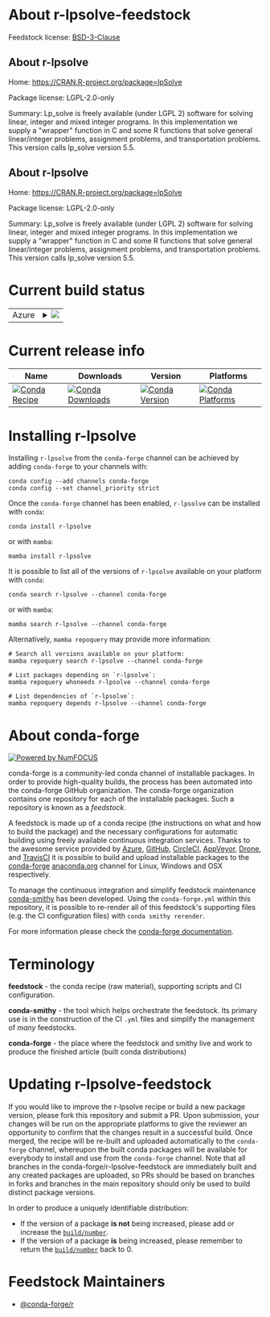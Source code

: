 About r-lpsolve-feedstock
=========================

Feedstock license: [BSD-3-Clause](https://github.com/conda-forge/r-lpsolve-feedstock/blob/main/LICENSE.txt)


About r-lpsolve
---------------

Home: https://CRAN.R-project.org/package=lpSolve

Package license: LGPL-2.0-only

Summary: Lp_solve is freely available (under LGPL 2) software for solving linear, integer and mixed integer programs. In this implementation we supply a "wrapper" function in C and some R functions that solve general linear/integer problems, assignment problems, and transportation problems. This version calls lp_solve version 5.5.

About r-lpsolve
---------------

Home: https://CRAN.R-project.org/package=lpSolve

Package license: LGPL-2.0-only

Summary: Lp_solve is freely available (under LGPL 2) software for solving linear, integer and mixed integer programs. In this implementation we supply a "wrapper" function in C and some R functions that solve general linear/integer problems, assignment problems, and transportation problems. This version calls lp_solve version 5.5.

Current build status
====================


<table>
    
  <tr>
    <td>Azure</td>
    <td>
      <details>
        <summary>
          <a href="https://dev.azure.com/conda-forge/feedstock-builds/_build/latest?definitionId=1320&branchName=main">
            <img src="https://dev.azure.com/conda-forge/feedstock-builds/_apis/build/status/r-lpsolve-feedstock?branchName=main">
          </a>
        </summary>
        <table>
          <thead><tr><th>Variant</th><th>Status</th></tr></thead>
          <tbody><tr>
              <td>linux_64_r_base4.4</td>
              <td>
                <a href="https://dev.azure.com/conda-forge/feedstock-builds/_build/latest?definitionId=1320&branchName=main">
                  <img src="https://dev.azure.com/conda-forge/feedstock-builds/_apis/build/status/r-lpsolve-feedstock?branchName=main&jobName=linux&configuration=linux%20linux_64_r_base4.4" alt="variant">
                </a>
              </td>
            </tr><tr>
              <td>linux_64_r_base4.5</td>
              <td>
                <a href="https://dev.azure.com/conda-forge/feedstock-builds/_build/latest?definitionId=1320&branchName=main">
                  <img src="https://dev.azure.com/conda-forge/feedstock-builds/_apis/build/status/r-lpsolve-feedstock?branchName=main&jobName=linux&configuration=linux%20linux_64_r_base4.5" alt="variant">
                </a>
              </td>
            </tr><tr>
              <td>linux_aarch64_r_base4.4</td>
              <td>
                <a href="https://dev.azure.com/conda-forge/feedstock-builds/_build/latest?definitionId=1320&branchName=main">
                  <img src="https://dev.azure.com/conda-forge/feedstock-builds/_apis/build/status/r-lpsolve-feedstock?branchName=main&jobName=linux&configuration=linux%20linux_aarch64_r_base4.4" alt="variant">
                </a>
              </td>
            </tr><tr>
              <td>linux_aarch64_r_base4.5</td>
              <td>
                <a href="https://dev.azure.com/conda-forge/feedstock-builds/_build/latest?definitionId=1320&branchName=main">
                  <img src="https://dev.azure.com/conda-forge/feedstock-builds/_apis/build/status/r-lpsolve-feedstock?branchName=main&jobName=linux&configuration=linux%20linux_aarch64_r_base4.5" alt="variant">
                </a>
              </td>
            </tr><tr>
              <td>linux_ppc64le_r_base4.4</td>
              <td>
                <a href="https://dev.azure.com/conda-forge/feedstock-builds/_build/latest?definitionId=1320&branchName=main">
                  <img src="https://dev.azure.com/conda-forge/feedstock-builds/_apis/build/status/r-lpsolve-feedstock?branchName=main&jobName=linux&configuration=linux%20linux_ppc64le_r_base4.4" alt="variant">
                </a>
              </td>
            </tr><tr>
              <td>linux_ppc64le_r_base4.5</td>
              <td>
                <a href="https://dev.azure.com/conda-forge/feedstock-builds/_build/latest?definitionId=1320&branchName=main">
                  <img src="https://dev.azure.com/conda-forge/feedstock-builds/_apis/build/status/r-lpsolve-feedstock?branchName=main&jobName=linux&configuration=linux%20linux_ppc64le_r_base4.5" alt="variant">
                </a>
              </td>
            </tr><tr>
              <td>osx_64_r_base4.4</td>
              <td>
                <a href="https://dev.azure.com/conda-forge/feedstock-builds/_build/latest?definitionId=1320&branchName=main">
                  <img src="https://dev.azure.com/conda-forge/feedstock-builds/_apis/build/status/r-lpsolve-feedstock?branchName=main&jobName=osx&configuration=osx%20osx_64_r_base4.4" alt="variant">
                </a>
              </td>
            </tr><tr>
              <td>osx_64_r_base4.5</td>
              <td>
                <a href="https://dev.azure.com/conda-forge/feedstock-builds/_build/latest?definitionId=1320&branchName=main">
                  <img src="https://dev.azure.com/conda-forge/feedstock-builds/_apis/build/status/r-lpsolve-feedstock?branchName=main&jobName=osx&configuration=osx%20osx_64_r_base4.5" alt="variant">
                </a>
              </td>
            </tr><tr>
              <td>osx_arm64_r_base4.4</td>
              <td>
                <a href="https://dev.azure.com/conda-forge/feedstock-builds/_build/latest?definitionId=1320&branchName=main">
                  <img src="https://dev.azure.com/conda-forge/feedstock-builds/_apis/build/status/r-lpsolve-feedstock?branchName=main&jobName=osx&configuration=osx%20osx_arm64_r_base4.4" alt="variant">
                </a>
              </td>
            </tr><tr>
              <td>osx_arm64_r_base4.5</td>
              <td>
                <a href="https://dev.azure.com/conda-forge/feedstock-builds/_build/latest?definitionId=1320&branchName=main">
                  <img src="https://dev.azure.com/conda-forge/feedstock-builds/_apis/build/status/r-lpsolve-feedstock?branchName=main&jobName=osx&configuration=osx%20osx_arm64_r_base4.5" alt="variant">
                </a>
              </td>
            </tr><tr>
              <td>win_64_r_base4.4</td>
              <td>
                <a href="https://dev.azure.com/conda-forge/feedstock-builds/_build/latest?definitionId=1320&branchName=main">
                  <img src="https://dev.azure.com/conda-forge/feedstock-builds/_apis/build/status/r-lpsolve-feedstock?branchName=main&jobName=win&configuration=win%20win_64_r_base4.4" alt="variant">
                </a>
              </td>
            </tr><tr>
              <td>win_64_r_base4.5</td>
              <td>
                <a href="https://dev.azure.com/conda-forge/feedstock-builds/_build/latest?definitionId=1320&branchName=main">
                  <img src="https://dev.azure.com/conda-forge/feedstock-builds/_apis/build/status/r-lpsolve-feedstock?branchName=main&jobName=win&configuration=win%20win_64_r_base4.5" alt="variant">
                </a>
              </td>
            </tr>
          </tbody>
        </table>
      </details>
    </td>
  </tr>
</table>

Current release info
====================

| Name | Downloads | Version | Platforms |
| --- | --- | --- | --- |
| [![Conda Recipe](https://img.shields.io/badge/recipe-r--lpsolve-green.svg)](https://anaconda.org/conda-forge/r-lpsolve) | [![Conda Downloads](https://img.shields.io/conda/dn/conda-forge/r-lpsolve.svg)](https://anaconda.org/conda-forge/r-lpsolve) | [![Conda Version](https://img.shields.io/conda/vn/conda-forge/r-lpsolve.svg)](https://anaconda.org/conda-forge/r-lpsolve) | [![Conda Platforms](https://img.shields.io/conda/pn/conda-forge/r-lpsolve.svg)](https://anaconda.org/conda-forge/r-lpsolve) |

Installing r-lpsolve
====================

Installing `r-lpsolve` from the `conda-forge` channel can be achieved by adding `conda-forge` to your channels with:

```
conda config --add channels conda-forge
conda config --set channel_priority strict
```

Once the `conda-forge` channel has been enabled, `r-lpsolve` can be installed with `conda`:

```
conda install r-lpsolve
```

or with `mamba`:

```
mamba install r-lpsolve
```

It is possible to list all of the versions of `r-lpsolve` available on your platform with `conda`:

```
conda search r-lpsolve --channel conda-forge
```

or with `mamba`:

```
mamba search r-lpsolve --channel conda-forge
```

Alternatively, `mamba repoquery` may provide more information:

```
# Search all versions available on your platform:
mamba repoquery search r-lpsolve --channel conda-forge

# List packages depending on `r-lpsolve`:
mamba repoquery whoneeds r-lpsolve --channel conda-forge

# List dependencies of `r-lpsolve`:
mamba repoquery depends r-lpsolve --channel conda-forge
```


About conda-forge
=================

[![Powered by
NumFOCUS](https://img.shields.io/badge/powered%20by-NumFOCUS-orange.svg?style=flat&colorA=E1523D&colorB=007D8A)](https://numfocus.org)

conda-forge is a community-led conda channel of installable packages.
In order to provide high-quality builds, the process has been automated into the
conda-forge GitHub organization. The conda-forge organization contains one repository
for each of the installable packages. Such a repository is known as a *feedstock*.

A feedstock is made up of a conda recipe (the instructions on what and how to build
the package) and the necessary configurations for automatic building using freely
available continuous integration services. Thanks to the awesome service provided by
[Azure](https://azure.microsoft.com/en-us/services/devops/), [GitHub](https://github.com/),
[CircleCI](https://circleci.com/), [AppVeyor](https://www.appveyor.com/),
[Drone](https://cloud.drone.io/welcome), and [TravisCI](https://travis-ci.com/)
it is possible to build and upload installable packages to the
[conda-forge](https://anaconda.org/conda-forge) [anaconda.org](https://anaconda.org/)
channel for Linux, Windows and OSX respectively.

To manage the continuous integration and simplify feedstock maintenance
[conda-smithy](https://github.com/conda-forge/conda-smithy) has been developed.
Using the ``conda-forge.yml`` within this repository, it is possible to re-render all of
this feedstock's supporting files (e.g. the CI configuration files) with ``conda smithy rerender``.

For more information please check the [conda-forge documentation](https://conda-forge.org/docs/).

Terminology
===========

**feedstock** - the conda recipe (raw material), supporting scripts and CI configuration.

**conda-smithy** - the tool which helps orchestrate the feedstock.
                   Its primary use is in the construction of the CI ``.yml`` files
                   and simplify the management of *many* feedstocks.

**conda-forge** - the place where the feedstock and smithy live and work to
                  produce the finished article (built conda distributions)


Updating r-lpsolve-feedstock
============================

If you would like to improve the r-lpsolve recipe or build a new
package version, please fork this repository and submit a PR. Upon submission,
your changes will be run on the appropriate platforms to give the reviewer an
opportunity to confirm that the changes result in a successful build. Once
merged, the recipe will be re-built and uploaded automatically to the
`conda-forge` channel, whereupon the built conda packages will be available for
everybody to install and use from the `conda-forge` channel.
Note that all branches in the conda-forge/r-lpsolve-feedstock are
immediately built and any created packages are uploaded, so PRs should be based
on branches in forks and branches in the main repository should only be used to
build distinct package versions.

In order to produce a uniquely identifiable distribution:
 * If the version of a package **is not** being increased, please add or increase
   the [``build/number``](https://docs.conda.io/projects/conda-build/en/latest/resources/define-metadata.html#build-number-and-string).
 * If the version of a package **is** being increased, please remember to return
   the [``build/number``](https://docs.conda.io/projects/conda-build/en/latest/resources/define-metadata.html#build-number-and-string)
   back to 0.

Feedstock Maintainers
=====================

* [@conda-forge/r](https://github.com/orgs/conda-forge/teams/r/)

